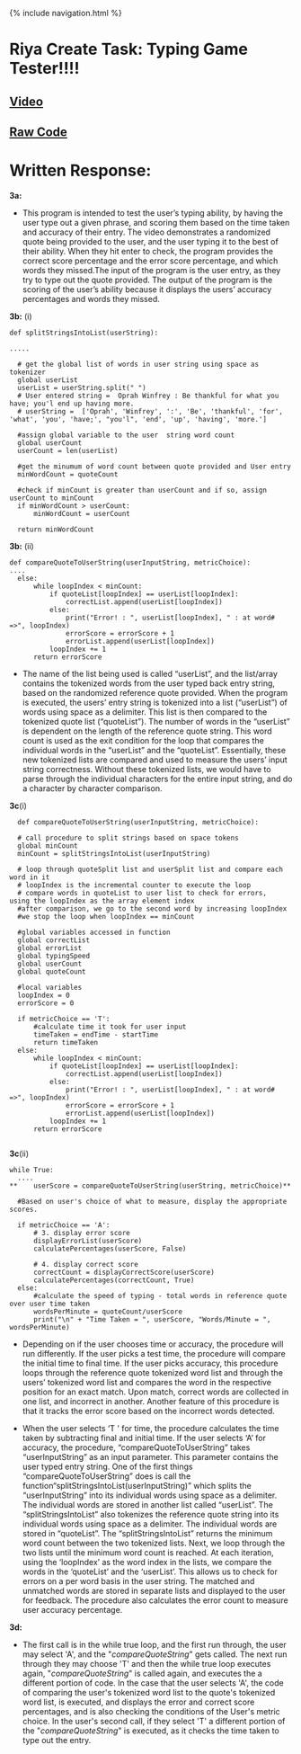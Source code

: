 {% include navigation.html %}
# Riya Create Task: Typing Game Tester!!!!
## [Video](https://drive.google.com/file/d/1V4CgI6JvoveDZCwnLKqA1N90FTXYzUBP/view)
## [Raw Code](https://github.com/sarayu-pr11/team-narks/commit/cb4b6fc1b84277353f8a67be44492de83cc2e2c2)

# Written Response:
**3a:**
- This program is intended to test the user’s typing ability, by having the user type out a given phrase, and scoring them based on the time taken and accuracy of their entry. The video demonstrates a randomized quote being provided to the user, and the user typing it to the best of their ability. When they hit enter to check, the program provides the correct score percentage and the error score percentage, and which words they missed.The input of the program is the user entry, as they try to type out the quote provided. The output of the program is the scoring of the user’s ability because it displays the users’ accuracy percentages and words they missed. 

**3b:** (i) 
  ```
def splitStringsIntoList(userString):

 .....

    # get the global list of words in user string using space as tokenizer
    global userList
    userList = userString.split(" ")
    # User entered string =  Oprah Winfrey : Be thankful for what you have; you'l end up having more.
    # userString =  ['Oprah', 'Winfrey', ':', 'Be', 'thankful', 'for', 'what', 'you', 'have;', "you'l", 'end', 'up', 'having', 'more.']

    #assign global variable to the user  string word count
    global userCount
    userCount = len(userList)

    #get the minumum of word count between quote provided and User entry
    minWordCount = quoteCount

    #check if minCount is greater than userCount and if so, assign userCount to minCount
    if minWordCount > userCount:
        minWordCount = userCount

    return minWordCount
  ```
**3b:** (ii) 
  ```
def compareQuoteToUserString(userInputString, metricChoice):
....
    else:
        while loopIndex < minCount:
            if quoteList[loopIndex] == userList[loopIndex]:
                correctList.append(userList[loopIndex])
            else:
                print("Error! : ", userList[loopIndex], " : at word# =>", loopIndex)
                errorScore = errorScore + 1
                errorList.append(userList[loopIndex])
            loopIndex += 1
        return errorScore
   ```
- The name of the list being used is called “userList”, and the list/array contains the tokenized words from the user typed back entry string, based on the randomized reference quote provided. When the program is executed, the users’ entry string is tokenized into a list (“userList”) of words using space as a delimiter. This list is then compared to the tokenized quote list (“quoteList”). The number of words in the “userList” is dependent on the length of the reference quote string. This word count is used as the exit condition for the loop that compares the individual words in the “userList” and the “quoteList”. Essentially, these new tokenized lists are compared and used to measure the users’ input string correctness. Without these tokenized lists, we would have to parse through the individual characters for the entire input string, and do a character by character comparison.

**3c**(i)
  ```
    def compareQuoteToUserString(userInputString, metricChoice):

    # call procedure to split strings based on space tokens
    global minCount
    minCount = splitStringsIntoList(userInputString)

    # loop through quoteSplit list and userSplit list and compare each word in it
    # loopIndex is the incremental counter to execute the loop
    # compare words in quoteList to user list to check for errors,  using the loopIndex as the array element index
    #after comparison, we go to the second word by increasing loopIndex
    #we stop the loop when loopIndex == minCount

    #global variables accessed in function
    global correctList
    global errorList
    global typingSpeed
    global userCount
    global quoteCount

    #local variables
    loopIndex = 0
    errorScore = 0

    if metricChoice == 'T':
        #calculate time it took for user input
        timeTaken = endTime - startTime
        return timeTaken
    else:
        while loopIndex < minCount:
            if quoteList[loopIndex] == userList[loopIndex]:
                correctList.append(userList[loopIndex])
            else:
                print("Error! : ", userList[loopIndex], " : at word# =>", loopIndex)
                errorScore = errorScore + 1
                errorList.append(userList[loopIndex])
            loopIndex += 1
        return errorScore
    
 ```
**3c**(ii) 
  ```
  while True:
    ....
**    userScore = compareQuoteToUserString(userString, metricChoice)**

    #Based on user's choice of what to measure, display the appropriate scores.

    if metricChoice == 'A':
        # 3. display error score
        displayErrorList(userScore)
        calculatePercentages(userScore, False)

        # 4. display correct score
        correctCount = displayCorrectScore(userScore)
        calculatePercentages(correctCount, True)
    else:
        #calculate the speed of typing - total words in reference quote over user time taken
        wordsPerMinute = quoteCount/userScore
        print("\n" + "Time Taken = ", userScore, "Words/Minute = ", wordsPerMinute)
   ```
- Depending on if the user chooses time or accuracy, the procedure will run differently. If the user picks a test time, the procedure will compare the initial time to final time. If the user picks accuracy, this procedure loops through the reference quote tokenized word list and through the users’ tokenized word list and compares the word in the respective position for an exact match. Upon match, correct words are collected in one list, and incorrect in another. Another feature of this procedure is that it tracks the error score based on the incorrect words detected. 

- When the user selects ‘T ' for time, the procedure calculates the time taken by subtracting final and initial time. If the user selects ‘A’ for accuracy, the procedure, “compareQuoteToUserString” takes “userInputString” as an input parameter. This parameter contains the user typed entry string. One of the first things “compareQuoteToUserString” does is call the function“splitStringsIntoList(userInputString)” which splits the “userInputString” into its individual words using space as a delimiter. The individual words are stored in another list called “userList”. The “splitStringsIntoList” also tokenizes the reference quote string into its individual words using space as a delimiter. The individual words are stored in “quoteList”. The “splitStringsIntoList” returns the minimum word count between the two tokenized lists. Next, we loop through the two lists until the minimum word count is reached. At each iteration, using the ‘loopIndex’ as the word index in the lists, we compare the words in the ‘quoteList’ and the ‘userList’. This allows us to check for errors on a per word basis in the user string. The matched and unmatched words are stored in separate lists and displayed to the user for feedback. The procedure also calculates the error count to measure user accuracy percentage.

**3d:** 
- The first call is in the while true loop, and the first run through, the user may select 'A', and the "_compareQuoteString_" gets called. The next run through they may choose 'T' and then the while true loop executes again, "_compareQuoteString_" is called again, and executes the a different portion of code. In the case that the user selects 'A', the code of comparing the user's tokenized word list to the quote's tokenized word list, is executed, and displays the error and correct score percentages, and is also checking the conditions of the User's metric choice. In the user's second call, if they select 'T' a different portion of the  "_compareQuoteString_"  is executed, as it checks the time taken to type out the entry.
